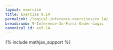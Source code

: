 ```yaml
---
layout: exercise
title: Exercise 9.14
permalink: /logical-inference-exercises/ex_14/
breadcrumb: 9-Inference-In-First-Order-Logic
canonical_id: ex9.14
---
```


{% include mathjax_support %}
